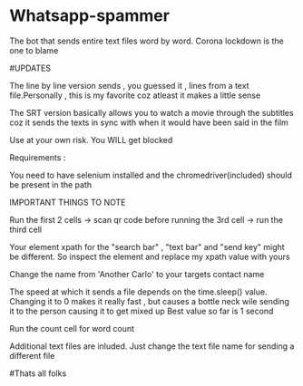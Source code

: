 # Whatsapp-spammer
The bot that sends entire text files word by word. Corona lockdown is the one to blame 

#UPDATES

The line by line version sends , you guessed it , lines from a text file.Personally , this is my favorite coz atleast it makes a little sense

The SRT version basically allows you to watch a movie through the subtitles coz it sends the texts in sync with when it would have been said in the film


Use at your own risk. You WILL get blocked


Requirements :

You need to have selenium installed and the chromedriver(included) should be present in the path

IMPORTANT THINGS TO NOTE 

Run the first 2 cells -> scan qr code before running the 3rd cell -> run the third cell

Your element xpath for the "search bar" , "text bar" and "send key" might be different. So inspect the element and replace my xpath value with yours 

Change the name from 'Another Carlo' to your targets contact name

The speed at which it sends a file depends on the time.sleep() value. Changing it to 0 makes it really fast , but causes a bottle neck wile sending it to the person causing it to get mixed up
Best value so far is 1 second

Run the count cell for word count

Additional text files are inluded. Just change the text file name for sending a different file

#Thats all folks
